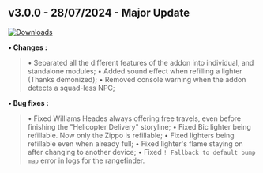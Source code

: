 ## **v3.0.0 - 28/07/2024 - Major Update**

[![Downloads](https://img.shields.io/github/downloads/nltp-ashes/Western-Goods/v3.0.0/total?label=Downloads)]()

**• Changes :**
> • Separated all the different features of the addon into individual, and standalone modules;
> • Added sound effect when refilling a lighter (Thanks demonized);
> • Removed console warning when the addon detects a squad-less NPC;

**• Bug fixes :**
> • Fixed Williams Heades always offering free travels, even before finishing the "Helicopter Delivery" storyline;
> • Fixed Bic lighter being refillable. Now only the Zippo is refillable;
> • Fixed lighters being refillable even when already full;
> • Fixed lighter's flame staying on after changing to another device;
> • Fixed `! Fallback to default bump map` error in logs for the rangefinder.